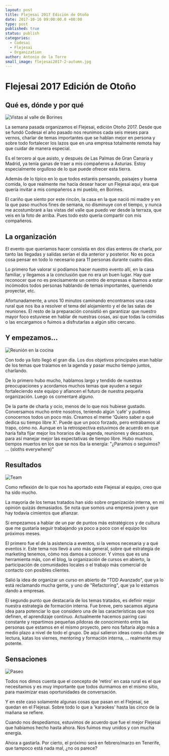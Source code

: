 ```yaml
---
layout: post
title: Flejesai 2017 Edición de Otoño
date: 2017-10-16 09:00:00.0 +00:00
type: post
published: true
status: publish
categories:
  - Codesai
  - Flejesai
  - Organization
author: Antonio de la Torre
small_image: flejesai2017-2-autumn.jpg
---
```


# Flejesai 2017 Edición de Otoño 


## Qué es, dónde y por qué

![Vistas al valle de Borines](/assets/flejesai2017-2-borines.jpg)


La semana pasada organizamos el Flejesai, edición Otoño 2017.  Desde que se fundó Codesai el año pasado nos reunimos cada seis meses para vernos, charlar de temas importantes que se hablan mejor en persona y sobre todo fortalecer los lazos que en una empresa totalmente remota hay que cuidar de manera especial.

Es el tercero al que asisto, y después de Las Palmas de Gran Canaria y Madrid, ya tenía ganas de traer a mis compañeros a Asturias. Estoy especialmente orgulloso de lo que puede ofrecer esta tierra.

Además de lo típico en lo que todos estaréis pensando, paisajes y buena comida, lo que realmente me hacía desear hacer un Flejesai aquí, era que quería invitar a mis compañeros a mi pueblo, en Borines. 

El cariño que siento por este rincón, la casa en la que nació mi madre y en la que paso muchos fines de semana, no disminuye con el tiempo, y nunca me acostumbraré a las vistas del valle que puedo ver desde la terraza, que veis en la foto de arriba.
Pues todo esto quería compartir con mis compañeros.


## La organización

El evento que queríamos hacer consistía en dos días enteros de charla, por tanto las llegadas y salidas serían el día anterior y posterior. No es poca cosa pensar en todo lo necesario para 11 personas durante cuatro días. 

Lo primero fue valorar si podíamos hacer nuestro evento allí, en la casa familiar, y llegamos a la conclusión que no era un buen lugar. Hay que reconocer que no es precisamente un centro de empresas e íbamos a estar incómodos todos personas hablando de temas importantes, queriendo proyectar, etc.

Afortunadamente, a unos 10 minutos caminando encontramos una casa rural que nos iba a resolver el tema del alojamiento y el de las salas de reuniones. El resto de la preparación consistió en garantizar que nuestro mayor foco estuviese en hablar de nuestras cosas, así que todas la comidas o las encargamos o fuimos a disfrutarlas a algún sitio cercano.


## Y empezamos...

![Reunión en la cocina](/assets/flejesai2017-2-kitchen-moment.jpg)

Con todo ya listo llegó el gran día.
Los dos objetivos principales eran hablar de los temas que traíamos en la agenda y pasar mucho tiempo juntos, charlando.

De lo primero hubo mucho, hablamos largo y tendido de nuestras preocupaciones y acordamos muchos temas que ayuden a seguir fortaleciendo este equipo y afiancen el futuro de nuestra pequeña organización. Luego os comentaré alguno.

De la parte de charla y ocio, menos de lo que nos hubiese gustado. Conversamos mucho entre nosotros, teniendo algún 'café' y pudimos conocernos todos un poco más.  Creamos el meme 'Quiero saber a qué dedica su tiempo libre X'. Puede que un poco forzado, pero entrábamos al trapo, cómo no.
Aunque en la retrospectiva estuvimos de acuerdo en que haría falta fijar mejor los horarios de la agenda, reuniones y descansos, para así manejar mejor las expectativas de tiempo libre. Hubo muchos tiempos muertos en los que se nos iba la energía: "¿Paramos o seguimos? ... (sloths everywhere)"

## Resultados 
![Team](/assets/flejesai2017-2-team.jpg)

Como reflexión de lo que nos ha aportado este Flejesai al equipo, creo que ha sido mucho. 

La mayoría de los temas tratados han sido sobre organización interna, en mi opinión quizás demasiados. Se nota que somos una empresa joven y que hay todavía cimientos que afianzar.

Sí empezamos a hablar de un par de puntos más estratégicos y de cultura que me gustaría seguir trabajando ya poco a poco con el equipo los próximos meses. 

El primero fue el de la asistencia a eventos, si la vemos necesaria y a qué eventos ir. Este tema nos llevó a uno más general, sobre qué estrategia de marketing tenemos, cómo nos damos a conocer. Y vimos que es una herramienta más, con el blog, la organización de cursos en abierto, la participación de comunidades locales o el trabajo más comercial de contacto con posibles clientes.

Salió la idea de organizar un curso en abierto de "TDD Avanzado", que ya lo está reclamando mucha gente, y uno de "Refactoring", que ya lo estamos dando a empresas.

El segundo punto que destacaría de los temas tratados, es definir mejor nuestra estrategia de formación interna. Fue breve, pero sacamos alguna idea para potenciar lo que considero una de las características que nos definen, el aprendizaje continuo. Actualmente hacemos pairing casi constante y repartimos pequeñas píldoras de conocimiento entre las personas que estamos en el mismo proyecto, pero nos faltaría algo más a medio plazo a nivel de todo el grupo. 
De aquí salieron ideas como clubes de lectura, katas los viernes, mentoring y formación interna, ... realmente muy potente.

## Sensaciones

![Paseo](/assets/flejesai2017-2-cider-post.jpg)

Todos nos dimos cuenta que el concepto de 'retiro' en casa rural es el que necesitamos y es muy importante que todos durmamos en el mismo sitio, para maximizar esas oportunidades de conversación.

Y en este caso solamente algunas cosas que pasan en el Flejesai, se quedan en el Flejesai. Sobre todo lo que a 'karaokes' hasta las cinco de la mañana se refiere.

Cuando nos despedíamos, estuvimos de acuerdo que fue el mejor Flejesai que habíamos hecho hasta ahora. Nos fuimos muy unidos y con mucha energía.

Ahora a gastarla. Por cierto, el próximo será en febrero/marzo en Tenerife, que tampoco está nada mal, ¿no os parece? 
